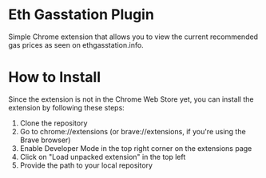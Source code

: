 # Eth Gasstation Plugin
Simple Chrome extension that allows you to view the current recommended gas prices as seen on ethgasstation.info. 

# How to Install
Since the extension is not in the Chrome Web Store yet, you can install the extension by following these steps:

1. Clone the repository
2. Go to chrome://extensions (or brave://extensions, if you're using the Brave browser)
3. Enable Developer Mode in the top right corner on the extensions page
4. Click on "Load unpacked extension" in the top left
5. Provide the path to your local repository

